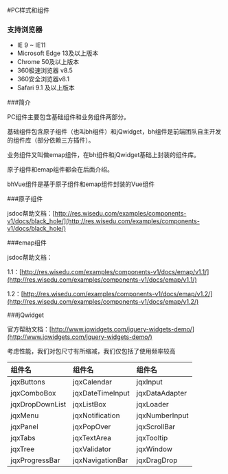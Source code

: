 
#PC样式和组件

### 支持浏览器

* IE 9 ~ IE11
* Microsoft Edge 13及以上版本
* Chrome 50及以上版本
* 360极速浏览器 v8.5
* 360安全浏览器v8.1
* Safari 9.1 及以上版本

###简介

PC组件主要包含基础组件和业务组件两部分。

基础组件包含原子组件（也叫bh组件）和jQwidget，bh组件是前端团队自主开发的组件库（部分依赖三方插件）。

业务组件又叫做emap组件，在bh组件和jQwidget基础上封装的组件库。

原子组件和emap组件都会在后面介绍。

bhVue组件是基于原子组件和emap组件封装的Vue组件

###原子组件

jsdoc帮助文档：[http://res.wisedu.com/examples/components-v1/docs/black_hole/](http://res.wisedu.com/examples/components-v1/docs/black_hole/)

###emap组件

jsdoc帮助文档：

1.1：[http://res.wisedu.com/examples/components-v1/docs/emap/v1.1/](http://res.wisedu.com/examples/components-v1/docs/emap/v1.1/)

1.2：[http://res.wisedu.com/examples/components-v1/docs/emap/v1.2/](http://res.wisedu.com/examples/components-v1/docs/emap/v1.2/)

###jQwidget

官方帮助文档：[http://www.jqwidgets.com/jquery-widgets-demo/](http://www.jqwidgets.com/jquery-widgets-demo/)

考虑性能，我们对包尺寸有所缩减，我们仅包括了使用频率较高

| 组件名 | 组件名 | 组件名 |
| :--- | :--- | :--- |
| jqxButtons | jqxCalendar | jqxInput |
| jqxComboBox | jqxDateTimeInput | jqxDataAdapter |
| jqxDropDownList | jqxListBox | jqxLoader |
| jqxMenu | jqxNotification | jqxNumberInput |
| jqxPanel | jqxPopOver | jqxScrollBar |
| jqxTabs | jqxTextArea | jqxTooltip |
| jqxTree | jqxValidator | jqxWindow |
| jqxProgressBar | jqxNavigationBar | jqxDragDrop |
